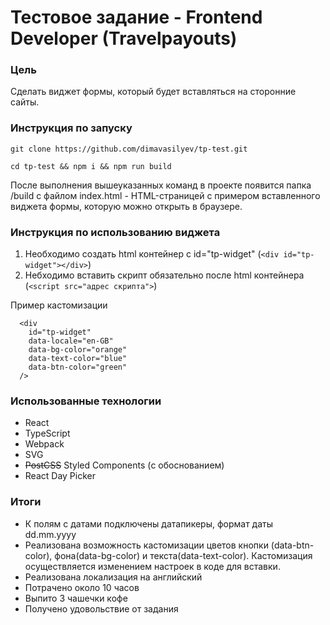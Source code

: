 # Тестовое задание - Frontend Developer (Travelpayouts)
### Цель

Сделать виджет формы, который будет вставляться на сторонние сайты.


### Инструкция по запуску
```
git clone https://github.com/dimavasilyev/tp-test.git

cd tp-test && npm i && npm run build
```

После выполнения вышеуказанных команд в проекте появится папка /build c файлом index.html - HTML-страницей с примером вставленного виджета формы, которую можно открыть в браузере.

### Инструкция по использованию виджета

1. Необходимо создать html контейнер с id="tp-widget" (```<div id="tp-widget"></div>```)
2. Небходимо вставить скрипт обязательно после html контейнера (```<script src="адрес скрипта">```)

Пример кастомизации

```
  <div
    id="tp-widget" 
    data-locale="en-GB" 
    data-bg-color="orange" 
    data-text-color="blue" 
    data-btn-color="green"
  />
```
### Использованные технологии

- React
- TypeScript
- Webpack
- SVG
- ~~PostCSS~~ Styled Components (с обоснованием)
- React Day Picker

### Итоги

- К полям с датами подключены датапикеры, формат даты dd.mm.yyyy
- Реализована возможность кастомизации цветов кнопки (data-btn-color), фона(data-bg-color) и текста(data-text-color). Кастомизация осуществляется изменением настроек в коде для вставки.
- Реализована локализация на английский
- Потрачено около 10 часов
- Выпито 3 чашечки кофе
- Получено удовольствие от задания